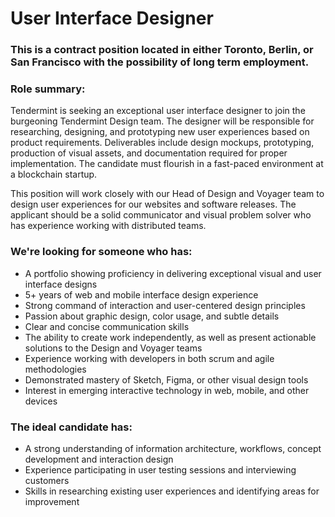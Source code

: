 # User Interface Designer

### This is a contract position located in either Toronto, Berlin, or San Francisco with the possibility of long term employment.

### Role summary:

Tendermint is seeking an exceptional user interface designer to join the burgeoning Tendermint Design team. The designer will be responsible for researching, designing, and prototyping new user experiences based on product requirements. Deliverables include design mockups, prototyping, production of visual assets, and documentation required for proper implementation. The candidate must flourish in a fast-paced environment at a blockchain startup.

This position will work closely with our Head of Design and Voyager team to design user experiences for our websites and software releases. The applicant should be a solid communicator and visual problem solver who has experience working with distributed teams.

### We're looking for someone who has:

* A portfolio showing proficiency in delivering exceptional visual and user interface designs
* 5+ years of web and mobile interface design experience
* Strong command of interaction and user-centered design principles
* Passion about graphic design, color usage, and subtle details
* Clear and concise communication skills
* The ability to create work independently, as well as present actionable solutions to the Design and Voyager teams
* Experience working with developers in both scrum and agile methodologies
* Demonstrated mastery of Sketch, Figma, or other visual design tools
* Interest in emerging interactive technology in web, mobile, and other devices

### The ideal candidate has:

* A strong understanding of information architecture, workflows, concept development and interaction design
* Experience participating in user testing sessions and interviewing customers
* Skills in researching existing user experiences and identifying areas for improvement
